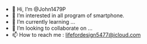 - 👋 Hi, I’m @John1479P
- 👀 I’m interested in all program of smartphone.
- 🌱 I’m currently learning ...
- 💞️ I’m looking to collaborate on ...
- 📫 How to reach me : lifefordesign5477@icloud.com

<!---
John1479P/John1479P is a ✨ special ✨ repository because its `README.md` (this file) appears on your GitHub profile.
You can click the Preview link to take a look at your changes.
--->
